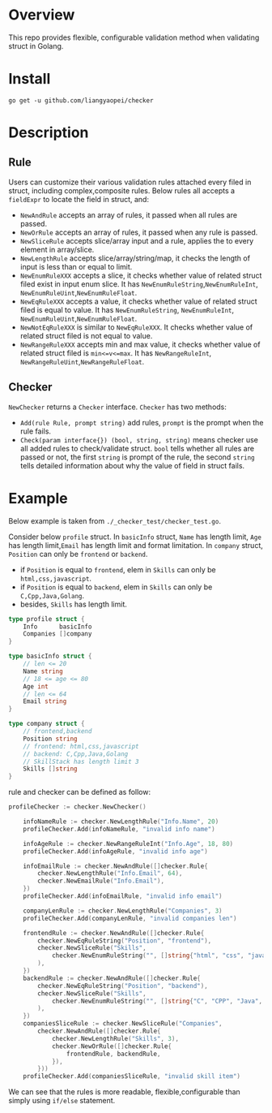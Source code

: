 # Overview
This repo provides flexible, configurable validation method when validating struct in Golang.

# Install
```
go get -u github.com/liangyaopei/checker
```

# Description
## Rule
Users can customize their various validation rules attached every filed in struct,
 including complex,composite rules.
Below rules all accepts a `fieldExpr` to locate the field in struct, and:
- `NewAndRule` accepts an array of rules, it passed when all rules are passed.
- `NewOrRule` accepts an array of rules, it passed when any rule is passed.
- `NewSliceRule` accepts slice/array input and a rule, applies the to every element in array/slice.
- `NewLengthRule` accepts slice/array/string/map, it checks the length of input is less than or equal to limit.
- `NewEnumRuleXXX` accepts a slice, it checks whether value of related struct filed exist in input enum slice. It has
  `NewEnumRuleString`,`NewEnumRuleInt`, `NewEnumRuleUint`,`NewEnumRuleFloat`.
- `NewEqRuleXXX` accepts a value, it checks whether value of related struct filed is equal to value. It 
    has `NewEnumRuleString`, `NewEnumRuleInt`, `NewEnumRuleUint`,`NewEnumRuleFloat`.
- `NewNotEqRuleXXX` is similar to `NewEqRuleXXX`. It checks whether value of related struct filed is not equal to value.
- `NewRangeRuleXXX` accepts min and max value, it checks whether value of related struct filed is `min<=v<=max`. It has
   `NewRangeRuleInt`, `NewRangeRuleUint`,`NewRangeRuleFloat`.

## Checker
`NewChecker` returns a `Checker` interface. `Checker` has two methods:
- `Add(rule Rule, prompt string)` add rules, `prompt` is the prompt when the rule fails.
- `Check(param interface{}) (bool, string, string)` means checker use all added rules to check/validate struct.
`bool` tells whether all rules are passed or not, the first `string` is prompt of the rule, the second `string`
tells detailed information about why the value of field in struct fails.

# Example
Below example is taken from `./_checker_test/checker_test.go`.

Consider below `profile` struct. 
In `basicInfo` struct, `Name` has length limit, `Age` has length limit,`Email` has length limit and format limitation.
In `company` struct, `Position` can only be `frontend` or `backend`.
- if `Position` is equal to `frontend`, elem in `Skills` can only be `html,css,javascript`.
- if `Position` is equal to `backend`, elem in `Skills` can only be `C,Cpp,Java,Golang`.
- besides, `Skills` has length limit.
```go
type profile struct {
	Info      basicInfo
	Companies []company
}

type basicInfo struct {
	// len <= 20
	Name string
	// 18 <= age <= 80
	Age int
	// len <= 64
	Email string
}

type company struct {
	// frontend,backend
	Position string
	// frontend: html,css,javascript
	// backend: C,Cpp,Java,Golang
	// SkillStack has length limit 3
	Skills []string
}
```
rule and checker can be defined as follow:
```go
profileChecker := checker.NewChecker()

	infoNameRule := checker.NewLengthRule("Info.Name", 20)
	profileChecker.Add(infoNameRule, "invalid info name")

	infoAgeRule := checker.NewRangeRuleInt("Info.Age", 18, 80)
	profileChecker.Add(infoAgeRule, "invalid info age")

	infoEmailRule := checker.NewAndRule([]checker.Rule{
		checker.NewLengthRule("Info.Email", 64),
		checker.NewEmailRule("Info.Email"),
	})
	profileChecker.Add(infoEmailRule, "invalid info email")

	companyLenRule := checker.NewLengthRule("Companies", 3)
	profileChecker.Add(companyLenRule, "invalid companies len")

	frontendRule := checker.NewAndRule([]checker.Rule{
		checker.NewEqRuleString("Position", "frontend"),
		checker.NewSliceRule("Skills",
			checker.NewEnumRuleString("", []string{"html", "css", "javascript"}),
		),
	})
	backendRule := checker.NewAndRule([]checker.Rule{
		checker.NewEqRuleString("Position", "backend"),
		checker.NewSliceRule("Skills",
			checker.NewEnumRuleString("", []string{"C", "CPP", "Java", "Golang"}),
		),
	})
	companiesSliceRule := checker.NewSliceRule("Companies",
		checker.NewAndRule([]checker.Rule{
			checker.NewLengthRule("Skills", 3),
			checker.NewOrRule([]checker.Rule{
				frontendRule, backendRule,
			}),
		}))
	profileChecker.Add(companiesSliceRule, "invalid skill item")
```
We can see that the rules is more readable, flexible,configurable 
than simply using `if/else` statement.